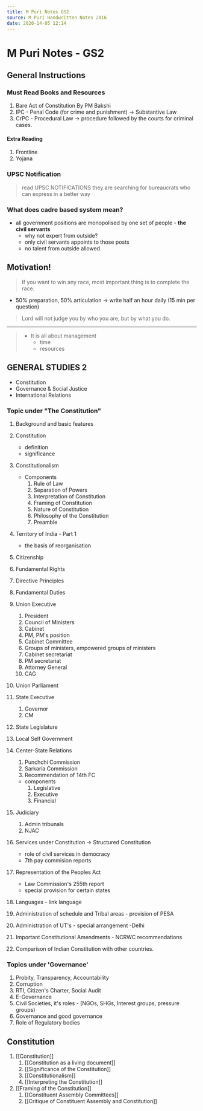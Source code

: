 ```yaml
---
title: M Puri Notes GS2
source: M Puri Handwritten Notes 2016
date: 2020-14-05 12:14 
---
```


# M Puri Notes - GS2

## General Instructions
### Must Read Books and Resources
1. Bare Act of Constitution By PM Bakshi
2. IPC - Penal Code (for crime and punishment)  -> Substantive Law
3. CrPC - Procedural Law -> procedure followed by the courts for criminal cases. 

#### Extra Reading 
1. Frontline
2. Yojana 

### UPSC Notification 
> read UPSC NOTIFICATIONS 
> they are searching for bureaucrats who can express in a better way


### What does cadre based system mean? 
-  all government positions are monopolised by one set of people - **the civil servants**
   - why not expert from outside?
   - only civil servants appoints to those posts
   - no talent from outside allowed.

## Motivation! 
> If you want to win any race, most important thing is to complete the race. 

- 50% preparation, 50% articulation -> write half an hour daily (15 min per question) 

> Lord will not judge you by who you are, but by what you do. 

---

> - It is all about management
>    - time
>    - resources

## GENERAL STUDIES 2
- Constitution 
- Governance & Social Justice
- International Relations 

### Topic under "The Constitution"
1. Background and basic features 
2. Constitution
    - definition
    - significance
3. Constitutionalism
    - Components 
       1. Rule of Law
       2. Separation of Powers 
       3. Interpretation of Constitution
       4. Framing of Constitution
       5. Nature of Constitution
       6. Philosophy of the Constitution
       7. Preamble

4. Territory of India - Part 1
    - the basis of reorganisation 

5. Citizenship
6. Fundamental Rights 
7. Directive Principles 
8. Fundamental Duties
9. Union Executive 
   1. President 
   1. Council of Ministers 
   1. Cabinet 
   1. PM, PM's position 
   1. Cabinet Committee 
   1. Groups of ministers, empowered groups of ministers 
   1. Cabinet secretariat 
   1. PM secretariat
   1. Attorney General
   1. CAG 
10. Union Parliament 
11. State Executive 
     1. Governor
     1. CM
12. State Legislature 
13. Local Self Government 
14. Center-State Relations
    1. Punchchi Commission 
    1. Sarkaria Commission
    1. Recommendation of 14th FC
    - components 
       1. Legislative 
       2. Executive 
       3. Financial
15. Judiciary
       1. Admin tribunals
       1. NJAC
16. Services under Constitution -> Structured Constitution 
    - role of civil services in democracy
    - 7th pay commision reports 
17. Representation of the Peoples Act 
     - Law Commission's 255th report 
     - special provision for certain states
18. Languages - link language
19. Administration of schedule and Tribal areas - provision of PESA 
20. Administration of UT's - special arrangement -Delhi
21. Important Constitutional Amendments - NCRWC recommendations 
22. Comparison of Indian Constitution with other countries. 


### Topics under 'Governance'
1. Probity, Transparency, Accountability
2. Corruption
3. RTI, Citizen's Charter, Social Audit
4. E-Governance
5. Civil Societies, it's roles - (NGOs, SHGs, Interest groups, pressure groups)
6. Governance and good governance
7. Role of Regulatory bodies



## Constitution 
1. [[Constitution]] 
	1. [[Constitution as a living document]] 
	2. [[Significance of the Constitution]] 
	3. [[Constitutionalism]] 
	4. [[Interpreting the Constitution]]
2. [[Framing of the Constitution]]
	1. [[Constituent Assembly Committees]]
	2. [[Critique of Constituent Assembly and Constitution]]
